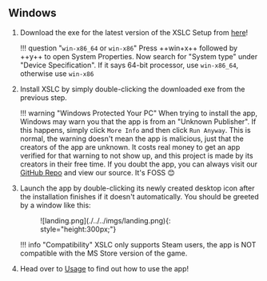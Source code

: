 ## Windows

1. Download the exe for the latest version of the XSLC Setup from [here](https://github.com/prelusion/XSLiveCommands/releases/latest)!

    !!! question "`win-x86_64` or `win-x86`"
        Press ++win+x++ followed by ++y++ to open System Properties. Now search for "System type" under "Device Specification". If it says 64-bit processor, use `win-x86_64`, otherwise use `win-x86`

2. Install XSLC by simply double-clicking the downloaded exe from the previous step.

    !!! warning "Windows Protected Your PC"
        When trying to install the app, Windows may warn you that the app is from an "Unknown Publisher". If this happens, simply click `More Info` and then click `Run Anyway`. This is normal, the warning doesn't mean the app is malicious, just that the creators of the app are unknown. It costs real money to get an app verified for that warning to not show up, and this project is made by its creators in their free time. If you doubt the app, you can always visit our [GitHub Repo](https://github.com/prelusion/XSLiveCommands) and view our source. It's FOSS 😊

3. Launch the app by double-clicking its newly created desktop icon after the installation finishes if it doesn't automatically. You should be greeted by a window like this:
    <figure markdown="1">
        ![landing.png](./../../imgs/landing.png){: style="height:300px;"}
    </figure>

    !!! info "Compatibility"
        XSLC only supports Steam users, the app is NOT compatible with the MS Store version of the game.

4. Head over to [Usage](./usage.md) to find out how to use the app!